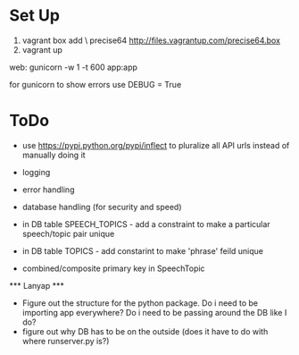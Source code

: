 # Set Up
1. vagrant box add \ precise64 http://files.vagrantup.com/precise64.box
2. vagrant up



web: gunicorn -w 1 -t 600 app:app

for gunicorn to show errors use DEBUG = True


# ToDo

- use https://pypi.python.org/pypi/inflect to pluralize all API urls instead of manually doing it

- logging
- error handling

- database handling (for security and speed)

- in DB table SPEECH_TOPICS - add a constraint to make a particular speech/topic pair unique
- in DB table TOPICS - add constarint to make 'phrase' feild unique
- combined/composite primary key in SpeechTopic

*** Lanyap ***
- Figure out the structure for the python package. Do i need to be importing app everywhere? Do i need to be passing around the DB like I do?
- figure out why DB has to be on the outside (does it have to do with where runserver.py is?)